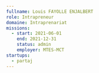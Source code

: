 ```yaml
---
fullname: Louis FAYOLLE ENJALBERT
role: Intrapreneur
domaine: Intraprenariat
missions:
  - start: 2021-06-01
    end: 2021-12-31
    status: admin
    employer: MTES-MCT
startups:
  - partaj
---
```


